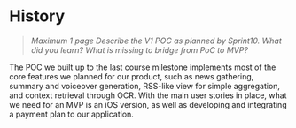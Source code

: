 # History

> *Maximum 1 page*
> *Describe the V1 POC as planned by Sprint10.*
> *What did you learn?*
> *What is missing to bridge from PoC to MVP?*

The POC we built up to the last course milestone implements most of the core features we planned for our product, such as news gathering, summary and voiceover generation, RSS-like view for simple aggregation, and context retrieval through OCR. With the main user stories in place, what we need for an MVP is an iOS version, as well as developing and integrating a payment plan to our application.


